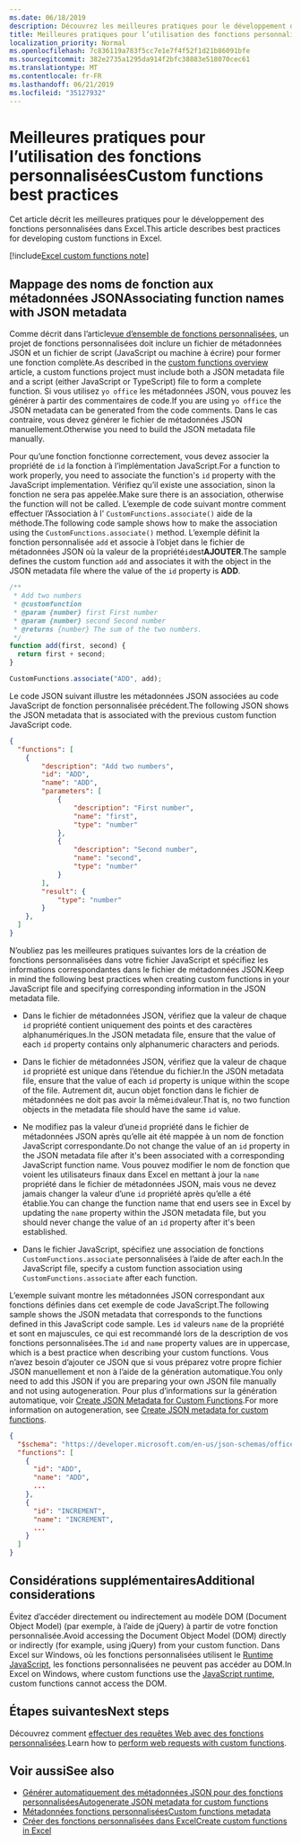 ```yaml
---
ms.date: 06/18/2019
description: Découvrez les meilleures pratiques pour le développement des fonctions personnalisées dans Excel.
title: Meilleures pratiques pour l’utilisation des fonctions personnalisées
localization_priority: Normal
ms.openlocfilehash: 7c836119a783f5cc7e1e7f4f52f1d21b86091bfe
ms.sourcegitcommit: 382e2735a1295da914f2bfc38883e518070cec61
ms.translationtype: MT
ms.contentlocale: fr-FR
ms.lasthandoff: 06/21/2019
ms.locfileid: "35127932"
---
```

# <a name="custom-functions-best-practices"></a><span data-ttu-id="ebac5-103">Meilleures pratiques pour l’utilisation des fonctions personnalisées</span><span class="sxs-lookup"><span data-stu-id="ebac5-103">Custom functions best practices</span></span>

<span data-ttu-id="ebac5-104">Cet article décrit les meilleures pratiques pour le développement des fonctions personnalisées dans Excel.</span><span class="sxs-lookup"><span data-stu-id="ebac5-104">This article describes best practices for developing custom functions in Excel.</span></span>

[!include[Excel custom functions note](../includes/excel-custom-functions-note.md)]

## <a name="associating-function-names-with-json-metadata"></a><span data-ttu-id="ebac5-105">Mappage des noms de fonction aux métadonnées JSON</span><span class="sxs-lookup"><span data-stu-id="ebac5-105">Associating function names with JSON metadata</span></span>

<span data-ttu-id="ebac5-106">Comme décrit dans l’article[vue d’ensemble de fonctions personnalisées](custom-functions-overview.md), un projet de fonctions personnalisées doit inclure un fichier de métadonnées JSON et un fichier de script (JavaScript ou machine à écrire) pour former une fonction complète.</span><span class="sxs-lookup"><span data-stu-id="ebac5-106">As described in the [custom functions overview](custom-functions-overview.md) article, a custom functions project must include both a JSON metadata file and a script (either JavaScript or TypeScript) file to form a complete function.</span></span> <span data-ttu-id="ebac5-107">Si vous utilisez `yo office` les métadonnées JSON, vous pouvez les générer à partir des commentaires de code.</span><span class="sxs-lookup"><span data-stu-id="ebac5-107">If you are using `yo office` the JSON metadata can be generated from the code comments.</span></span> <span data-ttu-id="ebac5-108">Dans le cas contraire, vous devez générer le fichier de métadonnées JSON manuellement.</span><span class="sxs-lookup"><span data-stu-id="ebac5-108">Otherwise you need to build the JSON metadata file manually.</span></span>

<span data-ttu-id="ebac5-109">Pour qu’une fonction fonctionne correctement, vous devez associer la propriété de `id` la fonction à l’implémentation JavaScript.</span><span class="sxs-lookup"><span data-stu-id="ebac5-109">For a function to work properly, you need to associate the function's `id` property with the JavaScript implementation.</span></span> <span data-ttu-id="ebac5-110">Vérifiez qu’il existe une association, sinon la fonction ne sera pas appelée.</span><span class="sxs-lookup"><span data-stu-id="ebac5-110">Make sure there is an association, otherwise the function will not be called.</span></span> <span data-ttu-id="ebac5-111">L’exemple de code suivant montre comment effectuer l’Association à l' `CustomFunctions.associate()` aide de la méthode.</span><span class="sxs-lookup"><span data-stu-id="ebac5-111">The following code sample shows how to make the association using the `CustomFunctions.associate()` method.</span></span> <span data-ttu-id="ebac5-112">L’exemple définit la fonction personnalisée `add` et associe à l’objet dans le fichier de métadonnées JSON où la valeur de la propriété`id`est**AJOUTER**.</span><span class="sxs-lookup"><span data-stu-id="ebac5-112">The sample defines the custom function `add` and associates it with the object in the JSON metadata file where the value of the `id` property is **ADD**.</span></span>

```js
/**
 * Add two numbers
 * @customfunction
 * @param {number} first First number
 * @param {number} second Second number
 * @returns {number} The sum of the two numbers.
 */
function add(first, second) {
  return first + second;
}

CustomFunctions.associate("ADD", add);
```

<span data-ttu-id="ebac5-113">Le code JSON suivant illustre les métadonnées JSON associées au code JavaScript de fonction personnalisée précédent.</span><span class="sxs-lookup"><span data-stu-id="ebac5-113">The following JSON shows the JSON metadata that is associated with the previous custom function JavaScript code.</span></span>

```json
{
  "functions": [
    {
        "description": "Add two numbers",
        "id": "ADD",
        "name": "ADD",
        "parameters": [
            {
                "description": "First number",
                "name": "first",
                "type": "number"
            },
            {
                "description": "Second number",
                "name": "second",
                "type": "number"
            }
        ],
        "result": {
            "type": "number"
        }
    },
  ]
}
```


<span data-ttu-id="ebac5-114">N’oubliez pas les meilleures pratiques suivantes lors de la création de fonctions personnalisées dans votre fichier JavaScript et spécifiez les informations correspondantes dans le fichier de métadonnées JSON.</span><span class="sxs-lookup"><span data-stu-id="ebac5-114">Keep in mind the following best practices when creating custom functions in your JavaScript file and specifying corresponding information in the JSON metadata file.</span></span>

* <span data-ttu-id="ebac5-115">Dans le fichier de métadonnées JSON, vérifiez que la valeur de chaque `id` propriété contient uniquement des points et des caractères alphanumériques.</span><span class="sxs-lookup"><span data-stu-id="ebac5-115">In the JSON metadata file, ensure that the value of each `id` property contains only alphanumeric characters and periods.</span></span>

* <span data-ttu-id="ebac5-116">Dans le fichier de métadonnées JSON, vérifiez que la valeur de chaque `id` propriété est unique dans l’étendue du fichier.</span><span class="sxs-lookup"><span data-stu-id="ebac5-116">In the JSON metadata file, ensure that the value of each `id` property is unique within the scope of the file.</span></span> <span data-ttu-id="ebac5-117">Autrement dit, aucun objet fonction dans le fichier de métadonnées ne doit pas avoir la même`id`valeur.</span><span class="sxs-lookup"><span data-stu-id="ebac5-117">That is, no two function objects in the metadata file should have the same `id` value.</span></span>

* <span data-ttu-id="ebac5-118">Ne modifiez pas la valeur d’une`id` propriété dans le fichier de métadonnées JSON après qu’elle ait été mappée à un nom de fonction JavaScript correspondante.</span><span class="sxs-lookup"><span data-stu-id="ebac5-118">Do not change the value of an `id` property in the JSON metadata file after it's been associated with a corresponding JavaScript function name.</span></span> <span data-ttu-id="ebac5-119">Vous pouvez modifier le nom de fonction que voient les utilisateurs finaux dans Excel en mettant à jour la `name` propriété dans le fichier de métadonnées JSON, mais vous ne devez jamais changer la valeur d’une `id` propriété après qu’elle a été établie.</span><span class="sxs-lookup"><span data-stu-id="ebac5-119">You can change the function name that end users see in Excel by updating the `name` property within the JSON metadata file, but you should never change the value of an `id` property after it's been established.</span></span>

* <span data-ttu-id="ebac5-120">Dans le fichier JavaScript, spécifiez une association de fonctions `CustomFunctions.associate` personnalisées à l’aide de after each.</span><span class="sxs-lookup"><span data-stu-id="ebac5-120">In the JavaScript file, specify a custom function association using `CustomFunctions.associate` after each function.</span></span>

<span data-ttu-id="ebac5-121">L’exemple suivant montre les métadonnées JSON correspondant aux fonctions définies dans cet exemple de code JavaScript.</span><span class="sxs-lookup"><span data-stu-id="ebac5-121">The following sample shows the JSON metadata that corresponds to the functions defined in this JavaScript code sample.</span></span> <span data-ttu-id="ebac5-122">Les `id` valeurs `name` de la propriété et sont en majuscules, ce qui est recommandé lors de la description de vos fonctions personnalisées.</span><span class="sxs-lookup"><span data-stu-id="ebac5-122">The `id` and `name` property values are in uppercase, which is a best practice when describing your custom functions.</span></span> <span data-ttu-id="ebac5-123">Vous n’avez besoin d’ajouter ce JSON que si vous préparez votre propre fichier JSON manuellement et non à l’aide de la génération automatique.</span><span class="sxs-lookup"><span data-stu-id="ebac5-123">You only need to add this JSON if you are preparing your own JSON file manually and not using autogeneration.</span></span> <span data-ttu-id="ebac5-124">Pour plus d’informations sur la génération automatique, voir [Create JSON Metadata for Custom Functions](custom-functions-json-autogeneration.md).</span><span class="sxs-lookup"><span data-stu-id="ebac5-124">For more information on autogeneration, see [Create JSON metadata for custom functions](custom-functions-json-autogeneration.md).</span></span>

```json
{
  "$schema": "https://developer.microsoft.com/en-us/json-schemas/office-js/custom-functions.schema.json",
  "functions": [
    {
      "id": "ADD",
      "name": "ADD",
      ...
    },
    {
      "id": "INCREMENT",
      "name": "INCREMENT",
      ...
    }
  ]
}
```

## <a name="additional-considerations"></a><span data-ttu-id="ebac5-125">Considérations supplémentaires</span><span class="sxs-lookup"><span data-stu-id="ebac5-125">Additional considerations</span></span>

<span data-ttu-id="ebac5-126">Évitez d’accéder directement ou indirectement au modèle DOM (Document Object Model) (par exemple, à l’aide de jQuery) à partir de votre fonction personnalisée.</span><span class="sxs-lookup"><span data-stu-id="ebac5-126">Avoid accessing the Document Object Model (DOM) directly or indirectly (for example, using jQuery) from your custom function.</span></span> <span data-ttu-id="ebac5-127">Dans Excel sur Windows, où les fonctions personnalisées utilisent le [Runtime JavaScript](custom-functions-runtime.md), les fonctions personnalisées ne peuvent pas accéder au DOM.</span><span class="sxs-lookup"><span data-stu-id="ebac5-127">In Excel on Windows, where custom functions use the [JavaScript runtime](custom-functions-runtime.md), custom functions cannot access the DOM.</span></span>

## <a name="next-steps"></a><span data-ttu-id="ebac5-128">Étapes suivantes</span><span class="sxs-lookup"><span data-stu-id="ebac5-128">Next steps</span></span>
<span data-ttu-id="ebac5-129">Découvrez comment [effectuer des requêtes Web avec des fonctions personnalisées](custom-functions-web-reqs.md).</span><span class="sxs-lookup"><span data-stu-id="ebac5-129">Learn how to [perform web requests with custom functions](custom-functions-web-reqs.md).</span></span>

## <a name="see-also"></a><span data-ttu-id="ebac5-130">Voir aussi</span><span class="sxs-lookup"><span data-stu-id="ebac5-130">See also</span></span>

* [<span data-ttu-id="ebac5-131">Générer automatiquement des métadonnées JSON pour des fonctions personnalisées</span><span class="sxs-lookup"><span data-stu-id="ebac5-131">Autogenerate JSON metadata for custom functions</span></span>](custom-functions-json-autogeneration.md)
* [<span data-ttu-id="ebac5-132">Métadonnées fonctions personnalisées</span><span class="sxs-lookup"><span data-stu-id="ebac5-132">Custom functions metadata</span></span>](custom-functions-json.md)
* [<span data-ttu-id="ebac5-133">Créer des fonctions personnalisées dans Excel</span><span class="sxs-lookup"><span data-stu-id="ebac5-133">Create custom functions in Excel</span></span>](custom-functions-overview.md)
